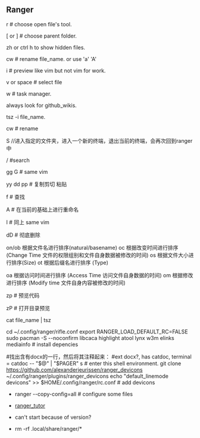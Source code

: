 ## Ranger
r # choose open file's tool.

[ or ] # choose parent folder.

zh or ctrl h  to show hidden files.

cw # rename file_name. or use 'a' 'A'

i  # preview like vim but not vim for work.

v  or space  # select file

w # task manager.

always look for github_wikis.

tsz -i file_name.

cw # rename

S   //进入指定的文件夹，进入一个新的终端，退出当前的终端，会再次回到ranger中

/ #search

gg G # same vim

yy dd pp # 复制剪切 粘贴

f # 查找

A # 在当前的基础上进行重命名

I  # 同上   same vim

dD   # 彻底删除

  on/ob   根据文件名进行排序(natural/basename)
  oc      根据改变时间进行排序 (Change Time 文件的权限组别和文件自身数据被修改的时间)
  os      根据文件大小进行排序(Size)
ot      根据后缀名进行排序 (Type)

  oa      根据访问时间进行排序 (Access Time 访问文件自身数据的时间)
om      根据修改进行排序 (Modify time 文件自身内容被修改的时间)

  zp   # 预览代码

  zP # 打开目录预览

  cat file_name | tsz

  cd ~/.config/ranger/rifle.conf
  export RANGER_LOAD_DEFAULT_RC=FALSE
  sudo pacman -S  --noconfirm libcaca highlight atool lynx w3m elinks  mediainfo   # install  depencies

#找出含有docx的一行，然后将其注释起来：
#ext docx?, has catdoc,       terminal = catdoc -- "$@" | "$PAGER"
  s # enter this shell environment.
  git clone https://github.com/alexanderjeurissen/ranger_devicons ~/.config/ranger/plugins/ranger_devicons
  echo "default_linemode devicons" >> $HOME/.config/ranger/rc.conf   # add devicons

  - ranger --copy-config=all  # configure some files
  - [ranger_tutor](https://blog.csdn.net/lxyoucan/article/details/115671189)

- can't start because of version?
- rm -rf .local/share/ranger/*
